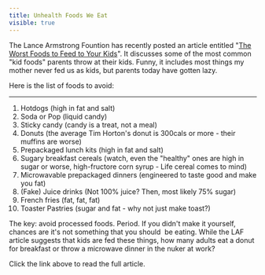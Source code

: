 ---title: Unhealth Foods We Eatvisible: true---The Lance Armstrong Fountion has recently posted an article entitled "<a href="http://www.livestrong.com/article/70149-top-worst-foods-kids-eat/?utm_source=jannewsletter&utm_medium=email&utm_campaign=100126" target="_blank">The Worst Foods to Feed to Your Kids</a>". It discusses some of the most common "kid foods" parents throw at their kids. Funny, it includes most things my mother never fed us as kids, but parents today have gotten lazy.

Here is the list of foods to avoid:

<hr id="system-readmore" />
</p> 

  1. Hotdogs (high in fat and salt)
  2. Soda or Pop (liquid candy)
  3. Sticky candy (candy is a treat, not a meal)
  4. Donuts (the average Tim Horton's donut is 300cals or more - their muffins are worse)
  5. Prepackaged lunch kits (high in fat and salt)
  6. Sugary breakfast cereals (watch, even the "healthy" ones are high in sugar or worse, high-fructore corn syrup - Life cereal comes to mind)
  7. Microwavable prepackaged dinners (engineered to taste good and make you fat)
  8. (Fake) Juice drinks (Not 100% juice? Then, most likely 75% sugar)
  9. French fries (fat, fat, fat)
 10. Toaster Pastries (sugar and fat - why not just make toast?)

The key: avoid processed foods. Period. If you didn't make it yourself, chances are it's not something that you should  be eating. While the LAF article suggests that kids are fed these things, how many adults eat a donut for breakfast or throw a microwave dinner in the nuker at work?

Click the link above to read the full article.

 

 